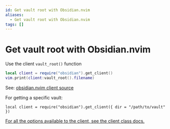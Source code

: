 ```yaml
---
id: Get vault root with Obsidian.nvim
aliases:
  - Get vault root with Obsidian.nvim
tags: []
---
```


# Get vault root with Obsidian.nvim

Use the client `vault_root()` function

```lua
local client = require("obsidian").get_client()
vim.print(client:vault_root().filename)
```

See: [obsidian.nvim client source](https://github.com/epwalsh/obsidian.nvim/blob/main/lua/obsidian/client.lua)

For getting a specific vault:

```
local client = require("obsidian").get_client({ dir = "/path/to/vault" })
```

[For all the options available to the client, see the client class docs.](https://github.com/epwalsh/obsidian.nvim/blob/main/lua/obsidian/client.lua#L61)
